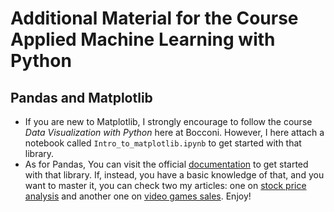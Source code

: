 # Additional Material for the Course Applied Machine Learning with Python

## Pandas and Matplotlib

 - If you are new to Matplotlib, I strongly encourage to follow the course _Data Visualization with Python_ here at Bocconi. However, I here attach a notebook called `Intro_to_matplotlib.ipynb` to get started with that library.
 - As for Pandas, You can visit the official [documentation](https://pandas.pydata.org/docs/user_guide/index.html#user-guide) to get started with that library. If, instead, you have a basic knowledge of that, and you want to master it, you can check two my articles: one on [stock price analysis](https://andreagiussani.github.io/the-long-beard-blog/beginner/TSAP/) and another one on [video games sales](https://andreagiussani.github.io/the-long-beard-blog/intermediate/DA01/). Enjoy! 
